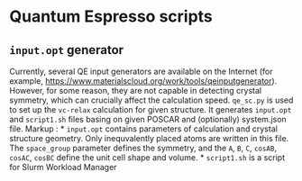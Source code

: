 # Quantum Espresso scripts

## `input.opt` generator

Currently, several QE input generators are available on the Internet (for example, https://www.materialscloud.org/work/tools/qeinputgenerator). However, for some reason, they are not capable in detecting crystal symmetry, which can crucially affect the calculation speed.
`qe_sc.py` is used to set up the `vc-relax` calculation for given structure. It generates `input.opt` and `script1.sh` files basing on given POSCAR and (optionally) system.json file. 
Markup : * `input.opt` contains parameters of calculation and crystal structure geometry. Only inequvalently placed atoms are written in this file. The `space_group` parameter defines the symmetry, and the `A`, `B`, `C`, `cosAB`, `cosAC`, `cosBC` define the unit cell shape and volume. 
         * `script1.sh` is a script for Slurm Workload Manager
